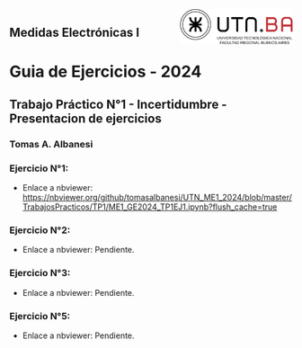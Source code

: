 <img src="./img/logo_UTN.svg" align="right" width="200" /> 

## Medidas Electrónicas I

# Guia de Ejercicios - 2024
## Trabajo Práctico N°1 - Incertidumbre - Presentacion de ejercicios
### Tomas A. Albanesi

### Ejercicio N°1:
- Enlace a nbviewer: https://nbviewer.org/github/tomasalbanesi/UTN_ME1_2024/blob/master/TrabajosPracticos/TP1/ME1_GE2024_TP1EJ1.ipynb?flush_cache=true

### Ejercicio N°2:
- Enlace a nbviewer: Pendiente.

### Ejercicio N°3:
- Enlace a nbviewer: Pendiente.

### Ejercicio N°5:
- Enlace a nbviewer: Pendiente.